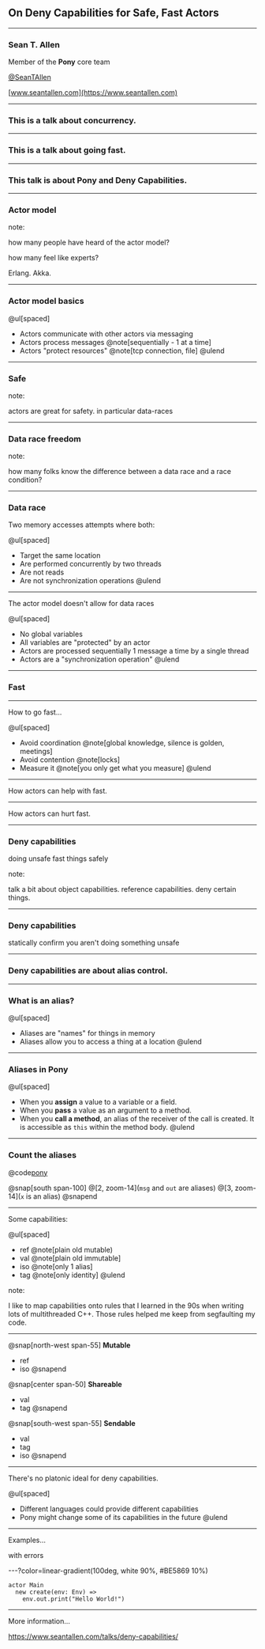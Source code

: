 ## On Deny Capabilities for Safe, Fast Actors

---

### Sean T. Allen

Member of the **Pony** core team

[@SeanTAllen](https://twitter.com/seantallen)

[www.seantallen.com](https://www.seantallen.com)

---

### This is a talk about concurrency.

---

### This is a talk about going fast.

---

### This talk is about Pony and Deny Capabilities.

---

### Actor model

note:

how many people have heard of the actor model?

how many feel like experts?

Erlang. Akka.

---

### Actor model basics

@ul[spaced]
- Actors communicate with other actors via messaging
- Actors process messages @note[sequentially - 1 at a time]
- Actors "protect resources" @note[tcp connection, file]
@ulend

---

### Safe

note:

actors are great for safety. in particular data-races

---

### Data race freedom

note:

how many folks know the difference between a data race and a race condition?

---

### Data race

Two memory accesses attempts where both:

@ul[spaced]
- Target the same location
- Are performed concurrently by two threads
- Are not reads
- Are not synchronization operations
@ulend

---

The actor model doesn't allow for data races

@ul[spaced]
- No global variables
- All variables are "protected" by an actor
- Actors are processed sequentially 1 message a time by a single thread
- Actors are a "synchronization operation"
@ulend

---

### Fast

---

How to go fast...

@ul[spaced]
- Avoid coordination @note[global knowledge, silence is golden, meetings]
- Avoid contention @note[locks]
- Measure it @note[you only get what you measure]
@ulend

---

How actors can help with fast.

---

How actors can hurt fast.

---

### Deny capabilities

doing unsafe fast things safely

note:

talk a bit about object capabilities. reference capabilities. deny certain things.

---

### Deny capabilities

statically confirm you aren't doing something unsafe

---

### Deny capabilities are about alias control.

---

### What is an alias?

@ul[spaced]
- Aliases are "names" for things in memory
- Aliases allow you to access a thing at a location
@ulend

---

### Aliases in Pony

@ul[spaced]
- When you **assign** a value to a variable or a field.
- When you **pass** a value as an argument to a method.
- When you **call a method**, an alias of the receiver of the call is created. It is accessible as `this` within the method body.
@ulend

---

### Count the aliases

@code[pony](src/say.pony)

@snap[south span-100]
@[2, zoom-14](`msg` and `out` are aliases)
@[3, zoom-14](`x` is an alias)
@snapend

---

Some capabilities:

@ul[spaced]
- ref @note[plain old mutable)
- val @note[plain old immutable]
- iso @note[only 1 alias]
- tag @note[only identity]
@ulend

note:

I like to map capabilities onto rules that I learned in the 90s when writing lots of multithreaded C++. Those rules helped me keep from segfaulting my code.

---

@snap[north-west span-55]
**Mutable**

- ref
- iso
@snapend

@snap[center span-50]
**Shareable**

- val
- tag
@snapend

@snap[south-west span-55]
**Sendable**

- val
- tag
- iso
@snapend

---

There's no platonic ideal for deny capabilities.

@ul[spaced]
- Different languages could provide different capabilities
- Pony might change some of its capabilities in the future
@ulend

---

Examples...

with errors

---?color=linear-gradient(100deg, white 90%, #BE5869 10%)

```pony
actor Main
  new create(env: Env) =>
    env.out.print("Hello World!")
```

---

More information...

https://www.seantallen.com/talks/deny-capabilities/



